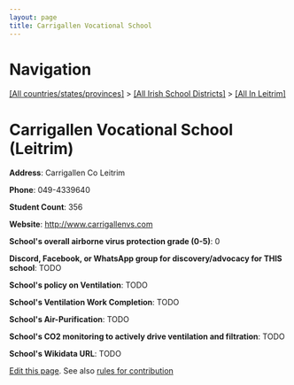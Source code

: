 ```yaml
---
layout: page
title: Carrigallen Vocational School
---
```

# Navigation

[[All countries/states/provinces]](../../..) > [[All Irish School Districts]](../..) > [[All In Leitrim]](..)

# Carrigallen Vocational School (Leitrim)

**Address**: Carrigallen Co Leitrim

**Phone**: 049-4339640

**Student Count**: 356

**Website**: <http://www.carrigallenvs.com>

**School's overall airborne virus protection grade (0-5)**: 0

**Discord, Facebook, or WhatsApp group for discovery/advocacy for THIS school**: TODO

**School's policy on Ventilation**: TODO

**School's Ventilation Work Completion**: TODO

**School's Air-Purification**: TODO

**School's CO2 monitoring to actively drive ventilation and filtration**: TODO

**School's Wikidata URL**: TODO


[Edit this page](https://github.com/ventilate-schools/Ireland/edit/main/./Leitrim/Carrigallen_Vocational_School.md). See also [rules for contribution](../../../contribution-rules/)